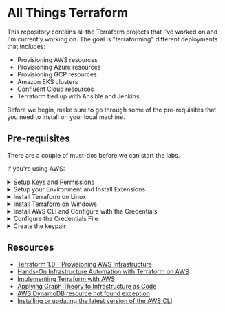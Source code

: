 
# All Things Terraform

This repository contains all the Terraform projects that I've worked on and I'm currently working on. The goal is "terraforming" different deployments that includes:

- Provisioning AWS resources
- Provisioning Azure resources
- Provisioning GCP resources
- Amazon EKS clusters
- Confluent Cloud resources
- Terraform tied up with Ansible and Jenkins

Before we begin, make sure to go through some of the pre-requisites that you need to install on your local machine.

## Pre-requisites

There are a couple of must-dos before we can start the labs. 

If you're using AWS:

<details><summary> Setup Keys and Permissions </summary>

### Setup Keys and Permissions

<!-- <kbd style="border: 1px solid #e0e0e0; padding: 10px; display: block; margin: 10px 0;"> -->

Login to your AWS Console and go to IAM. You can choose a different username. I'm creating a user called **tf-user**.

```bash
1. IAM --> Users --> Add user 
2. Add username --> Tick the "Access key - Programmatic Access" --> Next: permissions
3. Select "Attach existing policies directly" --> Tick "Administrator Access" --> Next: Tags
4. Key: "Name", Value: "tf-user" --> Next: Review
5. Create User
```

Once user is created, you should now see the user name, access ky ID, and Secret access key. Click the **Download .csv**

![](Images/builddevaws1.png)  

Next step is to create the credentials file. You can do this after installing the extensions.

</div>

</details>

<details><summary> Setup your Environment and Install Extensions </summary>

### Setup your Environment and Install Extensions 

For this one, I'm using VS Code. We'll set it up with the following extensions:

- AWS Toolkit Extension
- Terraform Extension

#### AWS Toolkit Extension

Click the View tab and then Extensions. In the search bar, type in the extension name.

![](Images/tfextension-aws.png)  

Once installed, you should see the the AWS icon on the left panel and **Connect to AWS** in the Explorer tab. 

#### Terraform Extension

In the Extensions panel of VSCode, search for the Terraform extension. There's an official extension from Hashicorp but it is still buggy during the creation of this notes thus I suggest to install the extension from Anton Kulikov.

![](Images/tfextension1.png)  

Finally, create your working directory. For this lab, I called my working directory "lab01_build_dev_env".

</details>

<details><summary> Install Terraform on Linux </summary>

### Install Terraform on Linux

To install Terraform, we have these options:

- we can use the [official documentation from Hashicorp](https://learn.hashicorp.com/tutorials/terraform/install-cli)
- install Terraform through [WSL](https://techcommunity.microsoft.com/t5/azure-developer-community-blog/configuring-terraform-on-windows-10-linux-sub-system/ba-p/393845)
- run the [setup-terraform.sh](./setup-terraform.sh) script

After installing, verify.
```bash
$ terraform -v 
```

</details>

<details><summary> Install Terraform on Windows </summary>

### Install Terraform on Windows

There is a lab dedicated to [installing Terraform on a Windows Server using Powershell](./lab07_Install_Terraform_on_Windows_Server/README.md).

</details>

<details><summary> Install AWS CLI and Configure with the Credentials </summary>

### Install AWS CLI and Configure with the Credentials

This part is optional since some labs will use the credentials files or the environment variables for the API keys and secrets.

For labs that do require the AWS CLI, you can easily install it by opening WSL and running the commands below

```bash
$ sudo apt-get update
$ sudo apt install -y awscli
```

Verify the version.

```bash
$ aws --version

aws-cli/1.18.69 Python/3.8.10 Linux/5.10.102.1-microsoft-standard-WSL2 botocore/1.16.19
```

If you're using other OS, you can check out the [Resources](#resources) section below to know more.

To configure our AWS CLI with credentials, run the command below. Paste the access key and the secret key when prompted. This is the same key and secret that you got from the [Setup your Environment and Install Extensions](#setup-your-environment-and-install-extensions) section.

```bash
$ aws configure

AWS Access Key ID [None]: AKIA12345678910
AWS Secret Access Key [None]: ***************
Default region name [None]: ap-southeast-1
Default output format [None]: 
```

You can then choose a default region. For this lab, we'll be using ap-southeast-1 (Singapore.)

</details>


<details><summary> Configure the Credentials File </summary>

### Configure the Credentials File

After you've installed the extension, you will need to configure the credentials profile. This will allow you to connect to your AWS account.

```bash
View --> Command Palette --> AWS: Create Credentials Profile
```

Populate the credentials file with the AWS Access key and secret access key from the CSV file you just downloaded earlier.  

![](Images/tfcredentials.png)  


The credentials file should be created with the text below. 

<details><summary> credentials </summary>
 
```bash
# Amazon Web Services Credentials File used by AWS CLI, SDKs, and tools
# This file was created by the AWS Toolkit for Visual Studio Code extension.
#
# Your AWS credentials are represented by access keys associated with IAM users.
# For information about how to create and manage AWS access keys for a user, see:
# https://docs.aws.amazon.com/IAM/latest/UserGuide/id_credentials_access-keys.html
#
# This credential file can store multiple access keys by placing each one in a
# named "profile". For information about how to change the access keys in a 
# profile or to add a new profile with a different access key, see:
# https://docs.aws.amazon.com/cli/latest/userguide/cli-config-files.html 
#
[vscode-dsv]
# The access key and secret key pair identify your account and grant access to AWS.
aws_access_key_id = AKIA4LE56APQJ3J75I7T
# Treat your secret key like a password. Never share your secret key with anyone. Do 
# not post it in online forums, or store it in a source control system. If your secret 
# key is ever disclosed, immediately use IAM to delete the access key and secret key
# and create a new key pair. Then, update this file with the replacement key details.
aws_secret_access_key = xxxxxxxxxxxxxxxxxxxxxxxxxxxxxxxxxxxxxxxxxxxxx
```
</details>
<br>

If it doesn't exist, you can simply create a **credentials** file and put in the profile, access key and secret access key. For this one, I named the profile **vscode-dev** but you can call it whatever you like.

```bash
[vscode-dev]
aws_access_key_id = AKIA4LE56APQJ3J75I7T
aws_secret_access_key = xxxxxxxxxxxxxxxxxxxxxxxxxxxxxxxxxxxxxxxxxxxxx
```

Back in the Explorer tab, click **Connect to AWS** and select the credentials profile you created. It will prompt you use US-East-1 as default region. Select Yes for now.

To add another region, click the three dots at the Explorer tab and select **Show or hide regions**. We'll use Singapore region for this lab.

![](Images/tfshowhideregions.png)  
![](Images/tfshowregionssingapore.png) 

</details>

<details><summary> Create the keypair</summary>

### Create the keypair

We will need a keypair to connect to our EC2 instances. You can create the keypair through any of the following methods.

- [Create key pairs through the AWS Console](https://docs.aws.amazon.com/AWSEC2/latest/UserGuide/create-key-pairs.html)
- [Create key pairs through the AWS CLI](https://docs.aws.amazon.com/cli/latest/userguide/cli-services-ec2-keypairs.html)

</details>


<!-- <details><summary> If you're using Azure </summary>

 
</details> -->

## Resources

- [Terraform 1.0 - Provisioning AWS Infrastructure](https://cloudacademy.com/course/terraform-provisioning-aws-infrastructure/course-introduction/?context_resource=lp&context_id=2377)
- [Hands-On Infrastructure Automation with Terraform on AWS](https://github.com/PacktPublishing/Hands-on-Infrastructure-Automation-with-Terraform-on-AWS)
- [Implementing Terraform with AWS](https://www.pluralsight.com/courses/implementing-terraform-aws)
- [Applying Graph Theory to Infrastructure as Code](https://www.youtube.com/watch?v=Ce3RNfRbdZ0)
- [AWS DynamoDB resource not found exception](https://stackoverflow.com/questions/40192304/aws-dynamodb-resource-not-found-exception)
- [Installing or updating the latest version of the AWS CLI](https://docs.aws.amazon.com/cli/latest/userguide/getting-started-install.html)